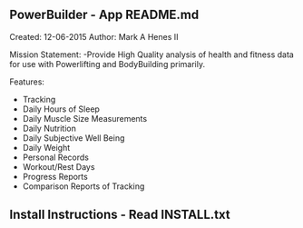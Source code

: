 ## PowerBuilder - App README.md
Created: 12-06-2015
Author: Mark A Henes II

Mission Statement:
  -Provide High Quality analysis of health and fitness data for use with Powerlifting and BodyBuilding primarily.

Features:
* Tracking
 * Daily Hours of Sleep
 * Daily Muscle Size Measurements
 * Daily Nutrition
 * Daily Subjective Well Being
 * Daily Weight
 * Personal Records
 * Workout/Rest Days
* Progress Reports
* Comparison Reports of Tracking

## Install Instructions - Read INSTALL.txt
